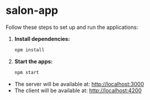 # salon-app

Follow these steps to set up and run the applications:

1. **Install dependencies:**

   ```bash
   npm install
   ```

2. **Start the apps:**
   ```bash
   npm start
   ```

- The server will be available at: [http://localhost:3000](http://localhost:3000)
- The client will be available at: [http://localhost:4200](http://localhost:4200)

